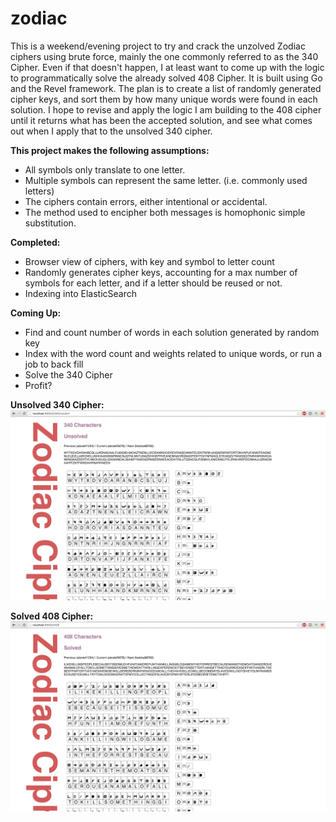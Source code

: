 # zodiac
This is a weekend/evening project to try and crack the unzolved Zodiac ciphers using brute force, mainly the one commonly referred to as the 340 Cipher. Even if that doesn't happen, I at least want to come up with the logic to programmatically solve the already solved 408 Cipher.  It is built using Go and the Revel framework. The plan is to create a list of randomly generated cipher keys, and sort them by how many unique words were found in each solution. I hope to revise and apply the logic I am building to the 408 cipher until it returns what has been the accepted solution, and see what comes out when I apply that to the unsolved 340 cipher. 

**This project makes the following assumptions:**
* All symbols only translate to one letter. 
* Multiple symbols can represent the same letter. (i.e. commonly used letters)
* The ciphers contain errors, either intentional or accidental. 
* The method used to encipher both messages is homophonic simple substitution. 

**Completed:**
* Browser view of ciphers, with key and symbol to letter count
* Randomly generates cipher keys, accounting for a max number of symbols for each letter, and if a letter should be reused or not.
* Indexing into ElasticSearch

**Coming Up:**
* Find and count number of words in each solution generated by random key
* Index with the word count and weights related to unique words, or run a job to back fill
* Solve the 340 Cipher
* Profit? 

**Unsolved 340 Cipher:**
![340-screenshot](340-screenshot.png)

**Solved 408 Cipher:**
![408-screenshot](408-screenshot.png)

